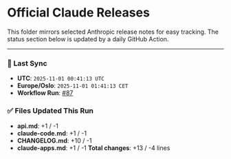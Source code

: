 # Official Claude Releases

This folder mirrors selected Anthropic release notes for easy tracking.
The status section below is updated by a daily GitHub Action.


---

<!-- sync-status:start -->

### 🔄 Last Sync

- **UTC**: `2025-11-01 00:41:13 UTC`
- **Europe/Oslo**: `2025-11-01 01:41:13 CET`
- **Workflow Run**: [#87](https://github.com/zebbern/claude-code-guide/actions/runs/18988647169)

### ✅ Files Updated This Run

- **api.md**: +1 / -1
- **claude-code.md**: +1 / -1
- **CHANGELOG.md**: +10 / -1
- **claude-apps.md**: +1 / -1
**Total changes**: +13 / -4 lines

<!-- sync-status:end -->






































































